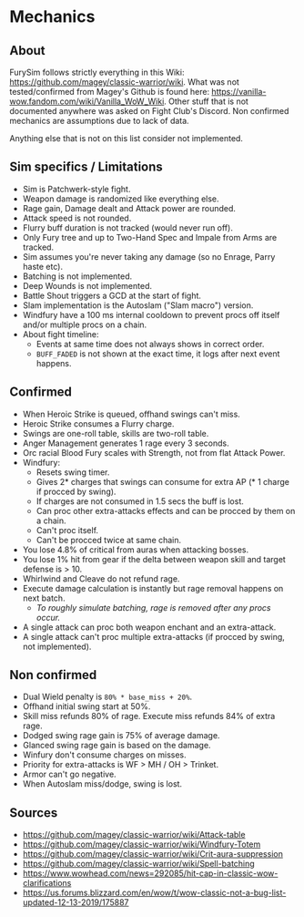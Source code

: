 # Mechanics

## About

FurySim follows strictly everything in this Wiki: https://github.com/magey/classic-warrior/wiki.
What was not tested/confirmed from Magey's Github is found here: https://vanilla-wow.fandom.com/wiki/Vanilla_WoW_Wiki.
Other stuff that is not documented anywhere was asked on Fight Club's Discord.
Non confirmed mechanics are assumptions due to lack of data.

Anything else that is not on this list consider not implemented.

## Sim specifics / Limitations

* Sim is Patchwerk-style fight.
* Weapon damage is randomized like everything else.
* Rage gain, Damage dealt and Attack power are rounded.
* Attack speed is not rounded.
* Flurry buff duration is not tracked (would never run off).
* Only Fury tree and up to Two-Hand Spec and Impale from Arms are tracked.
* Sim assumes you're never taking any damage (so no Enrage, Parry haste etc).
* Batching is not implemented.
* Deep Wounds is not implemented.
* Battle Shout triggers a GCD at the start of fight.
* Slam implementation is the Autoslam ("Slam macro") version.
* Windfury have a 100 ms internal cooldown to prevent procs off itself and/or multiple procs on a chain.
* About fight timeline:
  * Events at same time does not always shows in correct order.
  * ``BUFF_FADED`` is not shown at the exact time, it logs after next event happens.

## Confirmed

* When Heroic Strike is queued, offhand swings can't miss.
* Heroic Strike consumes a Flurry charge.
* Swings are one-roll table, skills are two-roll table.
* Anger Management generates 1 rage every 3 seconds.
* Orc racial Blood Fury scales with Strength, not from flat Attack Power.
* Windfury:
  * Resets swing timer.
  * Gives 2* charges that swings can consume for extra AP (* 1 charge if procced by swing).
  * If charges are not consumed in 1.5 secs the buff is lost.
  * Can proc other extra-attacks effects and can be procced by them on a chain.
  * Can't proc itself.
  * Can't be procced twice at same chain.
* You lose 4.8% of critical from auras when attacking bosses.
* You lose 1% hit from gear if the delta between weapon skill and target defense is > 10.
* Whirlwind and Cleave do not refund rage.
* Execute damage calculation is instantly but rage removal happens on next batch.
  * *To roughly simulate batching, rage is removed after any procs occur.*
* A single attack can proc both weapon enchant and an extra-attack.
* A single attack can't proc multiple extra-attacks (if procced by swing, not implemented).

## Non confirmed

* Dual Wield penalty is ``80% * base_miss + 20%``.
* Offhand initial swing start at 50%.
* Skill miss refunds 80% of rage. Execute miss refunds 84% of extra rage.
* Dodged swing rage gain is 75% of average damage.
* Glanced swing rage gain is based on the damage.
* Winfury don't consume charges on misses.
* Priority for extra-attacks is WF > MH / OH > Trinket.
* Armor can't go negative.
* When Autoslam miss/dodge, swing is lost.

## Sources

* https://github.com/magey/classic-warrior/wiki/Attack-table
* https://github.com/magey/classic-warrior/wiki/Windfury-Totem
* https://github.com/magey/classic-warrior/wiki/Crit-aura-suppression
* https://github.com/magey/classic-warrior/wiki/Spell-batching
* https://www.wowhead.com/news=292085/hit-cap-in-classic-wow-clarifications
* https://us.forums.blizzard.com/en/wow/t/wow-classic-not-a-bug-list-updated-12-13-2019/175887
